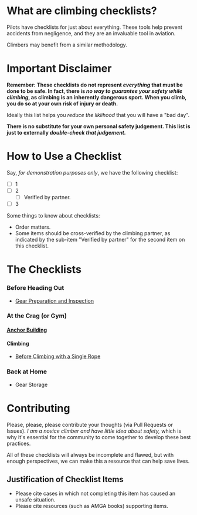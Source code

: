 # What are climbing checklists?

Pilots have checklists for just about everything. These tools help prevent accidents
from negligence, and they are an invaluable tool in aviation.

Climbers may benefit from a similar methodology.

# Important Disclaimer

**Remember: These checklists do not represent *everything* that must be done to be safe.
In fact, there is *no way to guarantee your safety while climbing*, as climbing is an
inherently dangerous sport. When you climb, you do so at your own risk of injury
or death.**

Ideally this list helps you *reduce the liklihood* that you will have a "bad day".

**There is no substitute for your own personal safety judgement. This list is just to externally *double-check that judgement.***

# How to Use a Checklist

Say, *for demonstration purposes only*, we have the following checklist:

- [ ] 1
- [ ] 2
    - [ ] Verified by partner.
- [ ] 3

Some things to know about checklists:

- Order matters.
- Some items should be cross-verified by the climbing partner, as indicated by the sub-item "Verified by partner" for
the second item on this checklist.

# The Checklists

### Before Heading Out

- [Gear Preparation and Inspection](https://github.com/cloudrave/climbing-checklists/blob/master/crag/gear_preparation.md)

### At the Crag (or Gym)

#### [Anchor Building](https://github.com/cloudrave/climbing-checklists/blob/master/crag/anchors.md)

#### Climbing

- [Before Climbing with a Single Rope](https://github.com/cloudrave/climbing-checklists/blob/master/crag/before_climbing_single_rope.md)

### Back at Home

- Gear Storage

# Contributing

Please, please, please contribute your thoughts (via Pull Requests or Issues).
*I am a novice climber and have little idea about safety,* which is why it's
essential for the community to come together to develop these best practices.

All of these checklists will always be incomplete and flawed, but with enough
perspectives, we can make this a resource that can help save lives.

## Justification of Checklist Items

- Please cite cases in which not completing this item has caused an unsafe situation.
- Please cite resources (such as AMGA books) supporting items.
